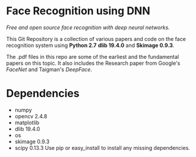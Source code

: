 # Face Recognition using DNN

*Free and open source face recognition with deep neural networks.*

This Git Repository is a collection of various papers and code on the face recognition system using **Python 2.7** **dlib 19.4.0** and **Skimage 0.9.3**.

The .pdf files in this repo are some of the earliest and the fundamental papers on this topic. It also includes the Research paper from Google's *FaceNet* and Taigman's *DeepFace*.

# Dependencies
* numpy
* opencv 2.4.8
* matplotlib
* dlib 19.4.0
* os
* skimage 0.9.3
* scipy 0.13.3
Use pip or easy_install to install any missing dependencies.